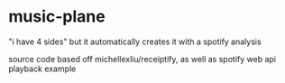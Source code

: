 # music-plane
"i have 4 sides" but it automatically creates it with a spotify analysis

source code based off michellexliu/receiptify, as well as spotify web api playback example
